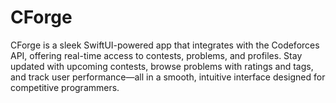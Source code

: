 # CForge
CForge is a sleek SwiftUI-powered app that integrates with the Codeforces API, offering real-time access to contests, problems, and profiles. Stay updated with upcoming contests, browse problems with ratings and tags, and track user performance—all in a smooth, intuitive interface designed for competitive programmers. 
